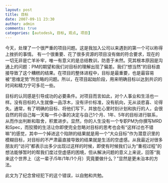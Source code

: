 ```yaml
---
layout: post
title: 目标
date: 2007-09-11 23:30
author: admin
comments: true
categories: [autodesk, 目标, 观点, 项目]
---
```

今天，处理了一个很严重的项目问题。这是我加入公司以来遇到的第一个可以称得上挫折的事情。
有一个很重要、花了很多资源的项目没有做的符合要求，现在的一切无非是亡羊补牢，唯一有意义的是总结教训，防患于未然。究其根本原因是沟通上的问题：PM的期望和我们对目标的理解出现了偏差。我们“想当然”的目标直接导致了这个糟糕的结果。在项目的整体进程中，目标是最重要，也是最容易被“思维定势”所忽略的问题。所以，<!--more-->在项目起始阶段，用来明确目标以达到共识的时间和精力宁可多花一些。

目标的认同感是引导成功的必要条件。对项目而言如此，对个人事业和生活也一样。没有目标的人生就像一品浮木，没有评价标准，没有航向，无从谈悲喜、论得失。通常，有了明确的目标、将他们写下，并放在心里时刻计划和执行的人，会很自然的将自己每一天每一件小事的决定与自己1个月、1年、5年的目标进行联系，从而作出判断和取舍，积累进步。显然，你的人生没有一个专职PM为你撰写MRD和Spec，而狡猾的生活让你即使完全忽略对目标的思考也会有“这样过也不错嘛”的感觉，其中一个掉进这个陷阱的结果就是用一个“大众目标”作为潜意识里的模糊目标，对目标的不严肃最直接导致的结果就是生活的空虚感。从我最近对很多朋友的“访问”都表示出多少出现过这样的时候，即使有时候我们认为“重视过程”的想法能够暂时的帮我们度过空虚感的困境，但从解决问题的意义上来说，回答“我来这个世界上（这一辈子/5年/1年/1个月）究竟要做什么？”显然是更未治本的方法。

此文为了纪念曾经犯下的这个错误，以自勉和共勉。
